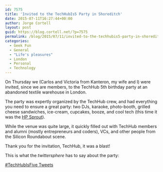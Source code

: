 ```yaml
---
id: 7575
title: 'Invited to the TechHubIs5 Party in Shoreditch'
date: 2015-07-11T16:27:44+00:00
author: Jorge Cortell
layout: post
guid: https://blog.cortell.net/?p=7575
permalink: /blog/2015/07/11/invited-to-the-techhubis5-party-in-shoreditch/
categories:
  - Geek Fun
  - General
  - "Life's pleasures"
  - London
  - Personal
  - Technology
---
```

On Thursday we (Carlos and Victoria from Kanteron, my wife and I) were invited, since we are members, to the TechHub 5th birthday party at an abandoned textile warehouse in London.

The party was expertly organized by the TechHub crew, and had everything you need to ensure a great party: two DJs, karaoke, photo-booth, grilled cheese sandwiches, ice-cream, cupcakes, booze, and cool tech (this time it was the <a href="https://sprout.hp.com/uk/en/" target="_blank">HP Sprout</a>).

While the venue was quite large, it quickly filled out with TechHub members and alumni (mostly entrepreneurs and coders), VCs, and other people from the Silicon Roundabout scene.

Thank you for the invitation, TechHub, it was a blast!

This is what the _twittersphere_ has to say about the party:

<a class="twitter-timeline" href="https://twitter.com/hashtag/TechHubIsFive" data-widget-id="619962506291843072">#TechHubIsFive Tweets</a>
